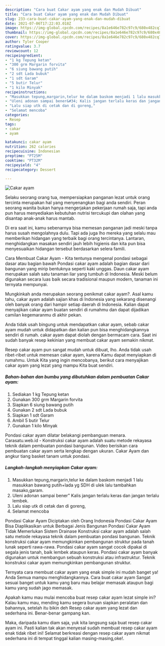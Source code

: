 ```yaml
---
description: "Cara buat Cakar ayam yang enak dan Mudah Dibuat"
title: "Cara buat Cakar ayam yang enak dan Mudah Dibuat"
slug: 233-cara-buat-cakar-ayam-yang-enak-dan-mudah-dibuat
date: 2021-07-06T17:22:03.018Z
image: https://img-global.cpcdn.com/recipes/8a1e646e782c97c9/680x482cq70/cakar-ayam-foto-resep-utama.jpg
thumbnail: https://img-global.cpcdn.com/recipes/8a1e646e782c97c9/680x482cq70/cakar-ayam-foto-resep-utama.jpg
cover: https://img-global.cpcdn.com/recipes/8a1e646e782c97c9/680x482cq70/cakar-ayam-foto-resep-utama.jpg
author: Tyler Cooper
ratingvalue: 3.7
reviewcount: 12
recipeingredient:
- "1 kg Tepung ketan"
- "300 grm Margarin forvita"
- "6 siung bawang putih"
- "2 sdt Lada bubuk"
- "1 sdt Garam"
- "5 butir Telur"
- "1 kilo Minyak"
recipeinstructions:
- "Masukkan tepung,margarin,telur ke dalam baskom menjadi 1 lalu masukkan bawang putih+lada yg SDH di ulek lalu tambahkan masako,garam."
- "Uleni adonan sampai bener&#34; Kalis jangan terlalu keras dan jangan terlalu lembek."
- "Lalu siap utk di cetak dan di goreng,"
- "Selamat mencoba"
categories:
- Resep
tags:
- cakar
- ayam

katakunci: cakar ayam 
nutrition: 262 calories
recipecuisine: Indonesian
preptime: "PT25M"
cooktime: "PT32M"
recipeyield: "4"
recipecategory: Dessert

---
```



![Cakar ayam](https://img-global.cpcdn.com/recipes/8a1e646e782c97c9/680x482cq70/cakar-ayam-foto-resep-utama.jpg)

Selaku seorang orang tua, mempersiapkan panganan lezat untuk orang tercinta merupakan hal yang menyenangkan bagi anda sendiri. Peran seorang  wanita bukan hanya mengerjakan pekerjaan rumah saja, tapi anda pun harus menyediakan kebutuhan nutrisi tercukupi dan olahan yang disantap anak-anak harus mantab.

Di era  saat ini, kamu sebenarnya bisa memesan panganan jadi meski tanpa harus susah mengolahnya dulu. Tapi ada juga lho mereka yang selalu mau memberikan hidangan yang terbaik bagi orang tercintanya. Lantaran, menghidangkan masakan sendiri jauh lebih higienis dan kita pun bisa menyesuaikan hidangan tersebut berdasarkan selera famili. 

Cara Membuat Cakar Ayam - Kita tentunya mengenal pondasi sebagai dasar atau bagian bawah Pondasi cakar ayam adalah bagian dasar dari bangunan yang mirip bentuknya seperti kaki unggas. Daun cakar ayam merupakan salah satu tanaman liar yang tumbuh di Indonesia. Meski belum digunakan secara luas baik secara tradisional maupun modern, tanaman ini ternyata mempunyai.

Mungkinkah anda merupakan seorang penikmat cakar ayam?. Asal kamu tahu, cakar ayam adalah sajian khas di Indonesia yang sekarang disenangi oleh banyak orang dari hampir setiap daerah di Indonesia. Kalian dapat menyajikan cakar ayam buatan sendiri di rumahmu dan dapat dijadikan camilan kegemaranmu di akhir pekan.

Anda tidak usah bingung untuk mendapatkan cakar ayam, sebab cakar ayam mudah untuk didapatkan dan kalian pun bisa menghidangkannya sendiri di rumah. cakar ayam dapat diolah dengan bermacam cara. Saat ini sudah banyak resep kekinian yang membuat cakar ayam semakin nikmat.

Resep cakar ayam pun sangat mudah untuk dibuat, lho. Anda tidak usah ribet-ribet untuk memesan cakar ayam, karena Kamu dapat menyiapkan di rumahmu. Untuk Kita yang ingin mencobanya, berikut cara menyajikan cakar ayam yang lezat yang mampu Kita buat sendiri.

<!--inarticleads1-->

##### Bahan-bahan dan bumbu yang dibutuhkan dalam pembuatan Cakar ayam:

1. Sediakan 1 kg Tepung ketan
1. Gunakan 300 grm Margarin forvita
1. Siapkan 6 siung bawang putih
1. Gunakan 2 sdt Lada bubuk
1. Siapkan 1 sdt Garam
1. Ambil 5 butir Telur
1. Gunakan 1 kilo Minyak


Pondasi cakar ayam dilatar belakangi pembanguan menara. Carasatu.web.id - Konstruksi cakar ayam adalah suatu metode rekayasa teknik dalam pembuatan pondasi bangunan. Video berisikan cara pembuatan cakar ayam serta lengkap dengan ukuran. Cakar Ayam dan angkur tiang basket tanam untuk pondasi. 

<!--inarticleads2-->

##### Langkah-langkah menyiapkan Cakar ayam:

1. Masukkan tepung,margarin,telur ke dalam baskom menjadi 1 lalu masukkan bawang putih+lada yg SDH di ulek lalu tambahkan masako,garam.
1. Uleni adonan sampai bener&#34; Kalis jangan terlalu keras dan jangan terlalu lembek.
1. Lalu siap utk di cetak dan di goreng,
1. Selamat mencoba


Pondasi Cakar Ayam Diciptakan oleh Orang Indonesia Pondasi Cakar Ayam Bisa Diaplikasikan untuk Berbagai Jenis Bangunan Pondasi Cakar Ayam Tidak Memerlukan Sistem Drainase Konstruksi cakar ayam adalah salah satu metode rekayasa teknik dalam pembuatan pondasi bangunan. Teknik konstruksi cakar ayam memungkinkan pembangunan struktur pada tanah lunak seperti rawa-rawa. Pondasi cakar ayam sangat cocok dipakai di segala jenis tanah, baik lembek ataupun keras. Pondasi cakar ayam banyak digunakan untuk membangun sebuah konstruksi atau infrastruktur. Teknik konstruksi cakar ayam memungkinkan pembangunan struktur. 

Ternyata cara membuat cakar ayam yang enak simple ini mudah banget ya! Anda Semua mampu menghidangkannya. Cara buat cakar ayam Sangat sesuai banget untuk kamu yang baru mau belajar memasak ataupun bagi kamu yang sudah jago memasak.

Apakah kamu mau mulai mencoba buat resep cakar ayam lezat simple ini? Kalau kamu mau, mending kamu segera buruan siapkan peralatan dan bahannya, setelah itu bikin deh Resep cakar ayam yang lezat dan sederhana ini. Benar-benar gampang kan. 

Maka, daripada kamu diam saja, yuk kita langsung saja buat resep cakar ayam ini. Pasti kalian tak akan menyesal sudah membuat resep cakar ayam enak tidak ribet ini! Selamat berkreasi dengan resep cakar ayam nikmat sederhana ini di tempat tinggal kalian masing-masing,oke!.

